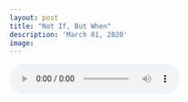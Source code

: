 ```yaml
---
layout: post
title: "Not If, But When"
description: 'March 01, 2020'
image:
---
```


<audio controls preload="metadata">
  <source src="https://docs.google.com/uc?export=open&id=18Wtm4ylU7kMfT6xLvvj1B-kaV-clWNYs" type="audio/mp3">
Your browser does not support the audio element.
</audio>

